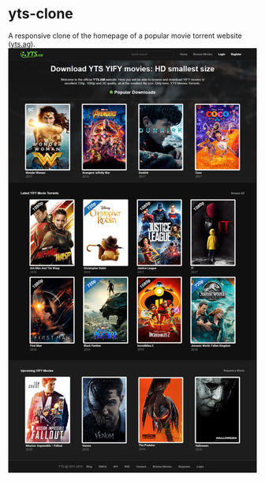 # yts-clone
A responsive clone of the homepage of a popular movie torrent website ([yts.ag](https://yts.ag)).
![Result](final.jpg)